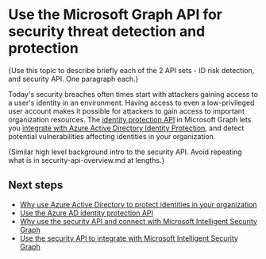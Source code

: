 # Use the Microsoft Graph API for security threat detection and protection

{Use this topic to describe briefly each of the 2 API sets - ID risk detection, and security API. One paragraph each.}

Today's security breaches often times start with attackers gaining access to a user's identity in an environment. Having access to even a low-privileged user account makes it possible for attackers to gain access to important organization resources. The [identity protection API](identityprotection_root.md) in Microsoft Graph lets you [integrate with Azure Active Directory Identity Protection](https://docs.microsoft.com/en-us/azure/active-directory/active-directory-identityprotection-graph-getting-started), and detect potential vulnerabilities affecting identities in your organization.

{Similar high level background intro to the security API. Avoid repeating what is in security-api-overview.md at lengths.}

## Next steps

- [Why use Azure Active Directory to protect identities in your organization](../../../concepts/security-concept-overview.md#why-use-azure-active-directory-to-protect-identities-in-your-organization)
- [Use the Azure AD identity protection API](identityprotection_root.md)
- [Why use the security API and connect with Microsoft Intelligent Security Graph](../../../concepts/security-concept-overview.md#why-use-the-security-api-and-connect-with-microsoft-intelligent-security-graph)
- [Use the security API to integrate with Microsoft Intelligent Security Graph](security-api-overview.md)
